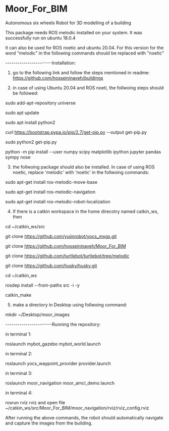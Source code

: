 # Moor_For_BIM
Autonomous six wheels Robot for 3D modelling of a building


This package needs ROS melodic installed on your system. It was successfully run on ubuntu 18.0.4


It can also be used for ROS noetic and ubuntu 20.04. For this version for the word "melodic" in the following commands should be replaced with "noetic" 

-----------------------Installation: 


1) go to the following link and follow the steps mentioned in readme:
https://github.com/hosseininaveh/buildings

2) in case of using Ubuntu 20.04 and ROS noeti, the follwoing steps should be followed:

  sudo add-apt-repository universe

  sudo apt update 

  sudo apt install python2

  curl https://bootstrap.pypa.io/pip/2.7/get-pip.py --output get-pip.py

  sudo python2 get-pip.py

  python -m pip install --user numpy scipy matplotlib ipython jupyter pandas sympy nose
  
3) the follwoing package should also be installed. In case of using ROS noetic, replace 'melodic' with 'noetic' in the follwoing commands:

 
sudo apt-get install ros-melodic-move-base 

sudo apt-get install ros-melodic-navigation

sudo apt-get install ros-melodic-robot-localization

4) If there is a catkin workspace in the home direcotry named catkin_ws, then 

cd ~/catkin_ws/src 

git clone https://github.com/yujinrobot/yocs_msgs.git

git clone https://github.com/hosseininaveh/Moor_For_BIM 

git clone https://github.com/turtlebot/turtlebot/tree/melodic

git clone https://github.com/husky/husky.git

cd ~/catkin_ws

rosdep install --from-paths src -i -y

catkin_make

5) make a directory in Desktop using follwoing command:

mkdir ~/Desktop/moor_images

-----------------------Running the repository: 

in terminal 1:

roslaunch mybot_gazebo mybot_world.launch

in terminal 2:

roslaunch yocs_waypoint_provider provider.launch

in terminal 3:

roslaunch moor_navigation moor_amcl_demo.launch

in terminal 4:

rosrun rviz rviz and open file ~/catkin_ws/src/Moor_For_BIM/moor_navigation/rviz/rviz_config.rviz

After running the above commands, the robot should automatically navigate and capture the images from the building.
